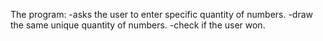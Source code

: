  The program: 
  -asks the user to enter specific quantity of numbers.
  -draw the same unique quantity of numbers.
  -check if the user won.
